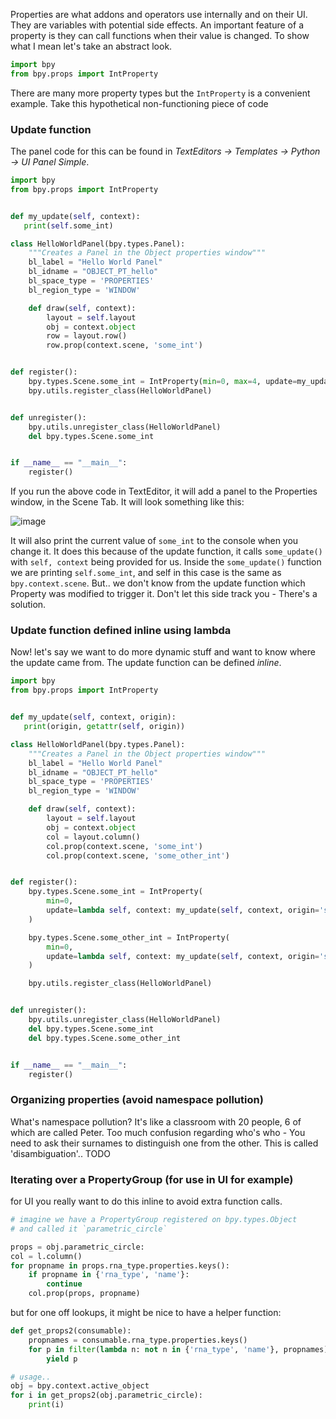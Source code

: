 Properties are what addons and operators use internally and on their UI. They are variables with potential side effects. An important feature of a property is they can call functions when their value is changed. To show what I mean let's take an abstract look.

```python
import bpy
from bpy.props import IntProperty
```
There are many more property types but the `IntProperty` is a convenient example. Take this hypothetical non-functioning piece of code

### Update function

The panel code for this can be found in _TextEditors -> Templates -> Python -> UI Panel Simple_.

```python
import bpy
from bpy.props import IntProperty


def my_update(self, context):
   print(self.some_int)

class HelloWorldPanel(bpy.types.Panel):
    """Creates a Panel in the Object properties window"""
    bl_label = "Hello World Panel"
    bl_idname = "OBJECT_PT_hello"
    bl_space_type = 'PROPERTIES'
    bl_region_type = 'WINDOW'

    def draw(self, context):
        layout = self.layout
        obj = context.object
        row = layout.row()
        row.prop(context.scene, 'some_int')


def register():
    bpy.types.Scene.some_int = IntProperty(min=0, max=4, update=my_update)
    bpy.utils.register_class(HelloWorldPanel)


def unregister():
    bpy.utils.unregister_class(HelloWorldPanel)
    del bpy.types.Scene.some_int


if __name__ == "__main__":
    register()

```
If you run the above code in TextEditor, it will add a panel to the Properties window, in the Scene Tab. It will look something like this:

![image](https://cloud.githubusercontent.com/assets/619340/11906029/106cc8b8-a5ca-11e5-9b15-25dbad98453d.png)

It will also print the current value of `some_int` to the console when you change it. It does this because of the update function, it calls `some_update()` with `self, context` being provided for us. Inside the `some_update()` function we are printing `self.some_int`, and self in this case is the same as `bpy.context.scene`. But.. we don't know from the update function which Property was modified to trigger it. Don't let this side track you - There's a solution.

### Update function defined inline using lambda

Now! let's say we want to do more dynamic stuff and want to know where the update came from. The update function can be defined _inline_.

```python
import bpy
from bpy.props import IntProperty


def my_update(self, context, origin):
   print(origin, getattr(self, origin))

class HelloWorldPanel(bpy.types.Panel):
    """Creates a Panel in the Object properties window"""
    bl_label = "Hello World Panel"
    bl_idname = "OBJECT_PT_hello"
    bl_space_type = 'PROPERTIES'
    bl_region_type = 'WINDOW'

    def draw(self, context):
        layout = self.layout
        obj = context.object
        col = layout.column()
        col.prop(context.scene, 'some_int')
        col.prop(context.scene, 'some_other_int')        


def register():
    bpy.types.Scene.some_int = IntProperty(
        min=0,
        update=lambda self, context: my_update(self, context, origin='some_int')
    )

    bpy.types.Scene.some_other_int = IntProperty(
        min=0,
        update=lambda self, context: my_update(self, context, origin='some_other_int')
    )

    bpy.utils.register_class(HelloWorldPanel)


def unregister():
    bpy.utils.unregister_class(HelloWorldPanel)
    del bpy.types.Scene.some_int
    del bpy.types.Scene.some_other_int    


if __name__ == "__main__":
    register()

```

### Organizing properties (avoid namespace pollution)

What's namespace pollution? It's like a classroom with 20 people, 6 of which are called Peter. Too much confusion regarding who's who - You need to ask their surnames to distinguish one from the other. This is called  'disambiguation'.. TODO

### Iterating over a PropertyGroup (for use in UI for example)

for UI you really want to do this inline to avoid extra function calls.

```python
# imagine we have a PropertyGroup registered on bpy.types.Object
# and called it `parametric_circle`

props = obj.parametric_circle:
col = l.column()
for propname in props.rna_type.properties.keys():
    if propname in {'rna_type', 'name'}:
        continue
    col.prop(props, propname)
```

but for one off lookups, it might be nice to have a helper function:

```python
def get_props2(consumable):
    propnames = consumable.rna_type.properties.keys()
    for p in filter(lambda n: not n in {'rna_type', 'name'}, propnames):
        yield p

# usage..
obj = bpy.context.active_object
for i in get_props2(obj.parametric_circle):
    print(i)
```

```